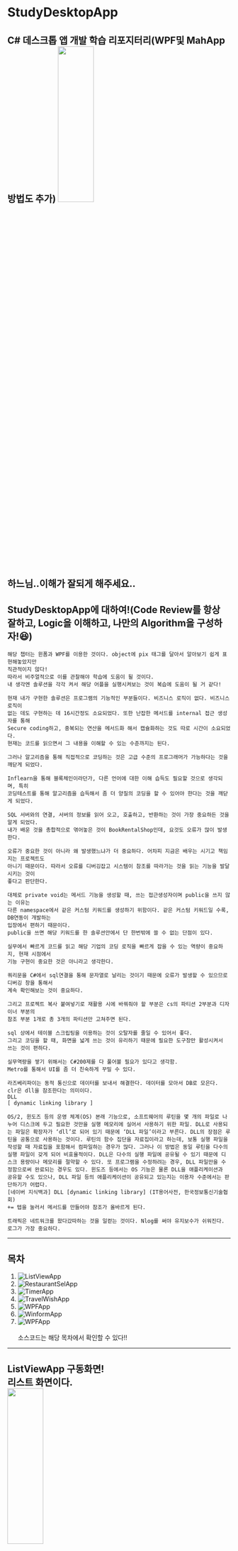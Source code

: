 # StudyDesktopApp
C# 데스크톱 앱 개발 학습 리포지터리(WPF및 MahApp방법도 추가)
<img src="https://github.com/ochestra365/StudyDesktopApp/blob/main/WPFApp/WpfAdvBank/FineDustMonApp/Git_hub_Image/%EC%88%98%EB%8B%AC.png" width="40%" height="30%" ><br><br>
하느님..이해가 잘되게 해주세요..
--------------
## StudyDesktopApp에 대하여!(Code Review를 항상 잘하고, Logic을 이해하고, 나만의 Algorithm을 구성하자!😆)
~~~
해당 챕터는 윈폼과 WPF를 이용한 것이다. object에 pix 태그를 달아서 알아보기 쉽게 표현해놓았지만
직관적이지 않다!
따라서 비주얼적으로 이를 관찰해야 학습에 도움이 될 것이다. 
내 생각엔 솔루션을 각각 켜서 해당 어플을 실행시켜보는 것이 복습에 도움이 될 거 같다!
~~~

~~~
현재 내가 구현한 솔루션은 프로그램의 기능적인 부분들이다. 비즈니스 로직이 없다. 비즈니스 로직이
없는 데도 구현하는 데 16시간정도 소요되었다. 또한 난잡한 메서드를 internal 접근 생성자를 통해
Secure coding하고, 중복되는 연산을 메서드화 해서 캡슐화하는 것도 따로 시간이 소요되었다.
현재는 코드를 읽으면서 그 내용을 이해할 수 있는 수준까지는 된다.

그러나 알고리즘을 통해 직접적으로 코딩하는 것은 고급 수준의 프로그래머가 가능하다는 것을 
깨닫게 되었다. 

Inflearn을 통해 블록체인이라던가, 다른 언어에 대한 이해 습득도 필요할 것으로 생각되며, 특히
코딩테스트를 통해 알고리즘을 습득해서 좀 더 양질의 코딩을 할 수 있어야 한다는 것을 깨닫게 되었다.

SQL 서버와의 연결, 서버의 정보를 읽어 오고, 호출하고, 반환하는 것이 가장 중요하든 것을 알게 되었다.
내가 배운 것을 총합적으로 엮어놓은 것이 BookRentalShop인데, 요것도 오류가 많이 발생한다.

오류가 중요한 것이 아니라 왜 발생했느냐가 더 중요하다. 어차피 지금은 배우는 시기고 책임지는 프로젝트도
아니기 때문이다. 따라서 오류를 디버깅잡고 시스템이 참조를 따라가는 것을 읽는 기능을 발달시키는 것이
좋다고 판단한다.

대체로 private void는 메서드 기능을 생성할 때, 쓰는 접근생성자이며 public을 쓰지 않는 이유는
다른 namespace에서 같은 커스텀 키워드를 생성하기 위함이다. 같은 커스텀 키워드일 수록, DB연동이 개발하는
입장에서 편하기 때문이다.
public을 쓰면 해당 키워드를 한 솔루션안에서 단 한번밖에 쓸 수 없는 단점이 있다.

실무에서 빠르게 코드를 읽고 해당 기업의 코딩 로직을 빠르게 잡을 수 있는 역량이 중요하지, 현재 시점에서
기능 구현이 중요한 것은 아니라고 생각한다.

쿼리문을 C#에서 sql연결을 통해 문자열로 날리는 것이기 때문에 오류가 발생할 수 있으므로 디버깅 창을 통해서
계속 확인해보는 것이 중요하다.

그리고 프로젝트 복사 붙여넣기로 재활용 시에 바꿔줘야 할 부분은 cs의 파티션 2부분과 디자이너 부분의
참조 부분 1개로 총 3개의 파티션만 고쳐주면 된다.

sql 상에서 테이블 스크립팅을 이용하는 것이 오탈자를 줄일 수 있어서 좋다.
그리고 코딩을 할 때, 화면을 넓게 쓰는 것이 유리하기 때문에 필요한 도구창만 활성시켜서 쓰는 것이 편하다.

실무역량을 쌓기 위해서는 C#200제를 다 풀어볼 필요가 있다고 생각함.
Metro를 통해서 UI를 좀 더 친숙하게 꾸밀 수 있다.
~~~

~~~
라즈베리파이는 동적 통신으로 데이터를 보내서 해결한다. 데이터를 모아서 DB로 모은다. clr은 dll을 참조한다는 의미이다.
DLL
[ dynamic linking library ]

OS/2, 윈도즈 등의 운영 체계(OS) 본래 기능으로, 소프트웨어의 루틴을 몇 개의 파일로 나누어 디스크에 두고 필요한 것만을 실행 메모리에 실어서 사용하기 위한 파일. DLL로 사용되는 파일은 확장자가 ‘dll’로 되어 있기 때문에 ‘DLL 파일’이라고 부른다. DLL의 장점은 루틴을 공통으로 사용하는 것이다. 루틴의 함수 집단을 자료집이라고 하는데, 보통 실행 파일을 작성할 때 자료집을 포함해서 컴파일하는 경우가 많다. 그러나 이 방법은 동일 루틴을 다수의 실행 파일이 갖게 되어 비효율적이다. DLL은 다수의 실행 파일에 공유될 수 있기 때문에 디스크 용량이나 메모리를 절약할 수 있다. 또 프로그램을 수정하려는 경우, DLL 파일만을 수정함으로써 완료되는 경우도 있다. 윈도즈 등에서는 OS 기능은 물론 DLL을 애플리케이션과 공유할 수도 있으나, DLL 파일 등의 애플리케이션이 공유되고 있는지는 이용자 수준에서는 판단하기가 어렵다.
[네이버 지식백과] DLL [dynamic linking library] (IT용어사전, 한국정보통신기술협회)
+= 텝을 눌러서 메서드를 만들어야 참조가 올바르게 된다.

트래픽은 네트워크를 왔다갔따하는 것을 일컫는 것이다. Nlog를 써야 유지보수가 쉬워진다. 로그가 가장 중요하다.
~~~
---------------
## 목차
1. ![ListViewApp](https://github.com/ochestra365/StudyDesktopApp/tree/main/ListViewApp)
2. ![RestaurantSelApp](https://github.com/ochestra365/StudyDesktopApp/tree/main/RestaurantSelApp)
3. ![TimerApp](https://github.com/ochestra365/StudyDesktopApp/tree/main/TimerApp)
4. ![TravelWishApp](https://github.com/ochestra365/StudyDesktopApp/tree/main/TravelWishApp)
5. ![WPFApp](https://github.com/ochestra365/StudyDesktopApp/tree/main/WPFApp)
6. ![WinformApp](https://github.com/ochestra365/StudyDesktopApp/tree/main/WinformApp)
7. ![WPFApp](https://github.com/ochestra365/StudyDesktopApp/tree/main/WPFApp)<br><br>
소스코드는 해당 목차에서 확인할 수 있다!!
-------------
ListViewApp 구동화면!<br>
리스트 화면이다.<br>
<img src="https://github.com/ochestra365/StudyDesktopApp/blob/main/ListViewApp/Images/%EB%A6%AC%EC%8A%A4%ED%8A%B8.png" width="40%" height="30%" ><br>
자세히 화면이다.<br>
<img src="https://github.com/ochestra365/StudyDesktopApp/blob/main/ListViewApp/Images/%EC%9E%90%EC%84%B8%ED%9E%88.png" width="40%" height="30%" ><br>
작은 아이콘 화면이다.<br>
<img src="https://github.com/ochestra365/StudyDesktopApp/blob/main/ListViewApp/Images/%EC%9E%91%EC%9D%80%EC%95%84%EC%9D%B4%EC%BD%98.png" width="40%" height="30%" ><br>
큰 아이콘 화면이다.<br>
<img src="https://github.com/ochestra365/StudyDesktopApp/blob/main/ListViewApp/Images/%ED%81%B0%20%EC%95%84%EC%9D%B4%EC%BD%98.png" width="40%" height="30%" ><br><br>
윈폼의 ListBox를 활용한 앱 구동원리를 배울 수 있었다. 속성의 네임을 잘 정하고, 윈폼화면을 먼저 구성하는 것이 작업효율이 높다.
-------------
레스토랑 초기화면!<br>
<img src="https://github.com/ochestra365/StudyDesktopApp/blob/main/RestaurantSelApp/images_for_Github/%EB%A0%88%EC%8A%A4%ED%86%A0%EB%9E%91%EC%B4%88%EA%B8%B0%ED%99%94%EB%A9%B4.png" width="40%" height="30%" ><br>
레스토랑 이미지 리스트<br>
<img src="https://github.com/ochestra365/StudyDesktopApp/blob/main/RestaurantSelApp/images_for_Github/%EB%A0%88%EC%8A%A4%ED%86%A0%EB%9E%91%20%EC%9D%B4%EB%AF%B8%EC%A7%80%20%EB%A6%AC%EC%8A%A4%ED%8A%B8.png" width="40%" height="30%" ><br><br>
리스트를 만들고 추가할 수 있는 기능적인 면을 중요시 했다.😁
-------------
주소록 앱 초기화면!<br>
<img src="https://github.com/ochestra365/StudyDesktopApp/blob/main/WPFApp/WpfAdvBank/AddressInfoApp/image_for_Github/%EC%A3%BC%EC%86%8C%EB%A1%9D%20%EC%B4%88%EA%B8%B0%ED%99%94%EB%A9%B4.png" width="40%" height="30%" ><br><br>
드디어! 데이터베이스와의 접전이다!!😎 가장 중요한 것은 데이터베이스와의 **Connection String을 틔워주는 것이다!!! 아래의 코드는 연결 코드!**<br><br>
~~~
 try
            {
                using (SqlConnection conn = new SqlConnection(connString))//sql과의 연결을 터준다.
                {
                    if (conn.State == ConnectionState.Closed)//파라미터의 상태값이 연결된 상태의 닫힌 값과 같으면
                        conn.Open();//참일 때 sql커넥션 연결을 튼다. 거짓은 필요없다. 오로지 측정된 참값만 넣으니까

                    var query = $" insert into Tbl_PhotoResister " +
                                $" (CurrentDt, value, SimulFlag) " +
                                $" values " +
                                $" ('{data.Current.ToString("yyyy-MM-dd HH:mm:ss")}','{data.Value}','{(data.SimulFlag==true ? "1" : "0")}'); ";
                    //sql로 옮기면서 해당 부분의 데이터 타입이 1,0 출력이 아닌 true,false부분으로 나뉜다.
                    //value뒷부분은 쿼리문에서 들어가는 실제 데이터값에 해당하면 이를 측정하여 날리는 경로는 C#에서 한다.
                    //라즈베리파이에서 측정한 값을 C#에서 측정하고, 이를 query 문자데이터타입으로 ssms에 날려서 기입하게 만든다.
                    SqlCommand cmd = new SqlCommand(query, conn);//cmd라는 것은 쿼리문 날린 것을 연결해주는 클래스(기능)을 의미한다.
                    cmd.ExecuteNonQuery(); //메서드 연산을 호출해 주는 곳이 없으니 여기서 호출해준다.
                }
            }
            catch (Exception ex)
            {
                Debug.WriteLine($"예외발생 : {ex.Message}");//오류가 발생하면 디버그를 하고 메세지를 사용자에게 알린다.
            }
~~~
<br>
<img src="https://github.com/ochestra365/StudyDesktopApp/blob/main/WPFApp/WpfAdvBank/AddressInfoApp/image_for_Github/%EC%97%B0%EA%B2%B0%EC%B6%94%EA%B0%80%ED%99%94%EB%A9%B4.png" width="40%" height="30%" ><br>
SQL DB에 접속해보자!!!!!!<br>
<img src="https://github.com/ochestra365/StudyDesktopApp/blob/main/WPFApp/WpfAdvBank/AddressInfoApp/image_for_Github/%EC%97%B0%EA%B2%B0%EB%8F%84%EC%A4%91%ED%99%94%EB%A9%B4.png" width="40%" height="30%" ><br>
해커에게 가장 노출되어서 안되는 점은 나의 IP주소와 비밀번호다! 이거 잘못하면 SQL Injection을 통해 다 지워버린다!<br>
Helper의 common 폴더를 이용해서 Secure Coding을 해서 중요한 IP정보나 Password를 Hiding해야 한다.<br>
<img src="https://github.com/ochestra365/StudyDesktopApp/blob/main/WPFApp/WpfAdvBank/AddressInfoApp/image_for_Github/Helper%EC%BD%94%EB%93%9C.png" width="40%" height="30%" ><br>
var라는 변수를 통해 sql에 직접적으로 쿼리를 날리는 것이고, 필요한 시스템 도구는 using 함수를 통해서 이용해줘야 한다.<br><br>
아래의 코드는 가장 중요한 구문이다!!! 실무에서도 자주 쓰일 아주 좋은 것이다.<br><br>


~~~
using System;
using System.Net;

namespace BookRentalShopApp.Helper
{
    public class Common
    {
        public static string ConnString = "Data Source=@@@@@@@@@@@;" +
            "Initial Catalog=bookrentalshop;" +
            "Persist Security Info=True;" +
            "User ID=sa;" +
            "Password=@@@@@@@@@@@@";

        public static string LoginUserId = string.Empty;

        /// <summary>
        /// 아이피주소 받아오는 메서드
        /// </summary>
        /// <returns></returns>
        internal static string GetLocalIp()
        {
            string localIP = "";
            IPHostEntry host = Dns.GetHostEntry(Dns.GetHostName());
            foreach (IPAddress ip in host.AddressList)//주소리스트에 들어있는 것에 한번씩 반복 적용되는 것이다.
            {
                if (ip.AddressFamily == System.Net.Sockets.AddressFamily.InterNetwork)
                {
                    localIP = ip.ToString();
                    break;
                }
            }

            return localIP;
        }

        internal static string ReplaceCmdText(string strSource)//SQL INJECTION 방지구문
        {
            var result = strSource.Replace("'", "’");//sql쿼리에 쓰는 것과 다른 거다. 해킹방지에 큰 도움이 된다. 작은 따옴표를 다른 것으로 변환시켜 침투를 방지한다.
            result = result.Replace("--", "");//주석처리하는 거를 날리면 공백으로 반환하겠다.
            result = result.Replace(";", "");//실행 처리에 필요한 ;를 공백으로 날려버리겠다.

            return result;
        }
    }
~~~
<br>
ip와 password는 해당 코드에서 가렸다. 캡슐화를 통해서 정보를 은닉해야 하는 것이다. 당연히 Helper 폴더에는 많은 참조가 걸려있다. 18개나 걸려있었다.<br>
이때 중요한 접근 한정자는 internal이다. 이것이 핵심이다.!!<br>
▶ 접근 한정자 중 하나<br><br>
▶ 뜻 : 내부적인<br><br>
▶ 해당 접근 지정자가 선언된 클래스, 변수, 함수, 형식 등등은 같은 어셈블리 내에서만 접근 가능<br><br>
 - 즉 해당 프로젝트에서 public 처럼 사용 가능하고, 외부에서는 private<br><br>
 - 어셈블리<br><br>
  - 한 프로젝트가 뽑아내는 결과물<br><br>
▶ 사용<br><br>
 - 경험담 : 일관성 없는 엑세스 가능성 에러가 떴을 때 클래스를 internal 로 변경해주니 에러 사라짐<br><br>

-------------
NUGET 패키지!<br><br>

누겟 패키지란 무엇인가?<br>
쉽게 말해 HTML의 CSS같은 것이다! User Interface를 위해서 하는 것이며, 라이센스는 MIT것을 쓰는 것이 좋다.<br>엑셀은 엔포이

<img src="https://github.com/ochestra365/StudyDesktopApp/blob/main/WPFApp/WpfAdvBank/FineDustMonApp/Git_hub_Image/Json%EC%BD%94%EB%93%9C.png" width="40%" height="30%" ><br>
<img src="https://github.com/ochestra365/StudyDesktopApp/blob/main/WPFApp/WpfAdvBank/FineDustMonApp/Git_hub_Image/Nuget%ED%8C%A8%ED%82%A4%EC%A7%80%EC%97%90%EC%84%9C%20%EA%B9%94%EC%95%84%EB%B3%B8%20%EA%B2%83%EB%93%A4.png" width="40%" height="30%" ><br>
<img src="https://github.com/ochestra365/StudyDesktopApp/blob/main/WPFApp/WpfAdvBank/FineDustMonApp/Git_hub_Image/%EC%8A%B9%EC%9D%B8%EB%82%9C%20%ED%99%94%EB%A9%B4.png" width="40%" height="30%" ><br>
<img src="https://github.com/ochestra365/StudyDesktopApp/blob/main/WPFApp/WpfAdvBank/FineDustMonApp/Git_hub_Image/%ED%82%A4%EC%9E%85%EB%A0%A5.png" width="40%" height="30%" ><br>
<img src="https://github.com/ochestra365/StudyDesktopApp/blob/main/WPFApp/WpfAdvBank/FineDustMonApp/Git_hub_Image/%ED%95%AD%EC%83%81%EB%B3%B5%EC%82%AC%EC%8B%9C%EC%BC%9C%EC%A4%80%20%EC%97%91%EC%85%80%ED%8C%8C%EC%9D%BC.png" width="40%" height="30%" ><br>

